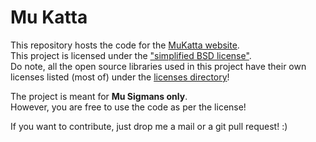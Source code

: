 Mu Katta
========

This repository hosts the code for the [MuKatta website](http://mukatta-anp.rhcloud.com).  
This project is licensed under the ["simplified BSD license"](/licenses/LICENSE.txt).  
Do note, all the open source libraries used in this project have their own
licenses listed (most of) under the [licenses directory](/licenses)!  


The project is meant for **Mu Sigmans only**.  
However, you are free to use the code as per the license!  


If you want to contribute, just drop me a mail or a git pull request! :)
